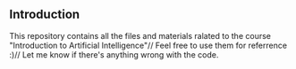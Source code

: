 ## Introduction
This repository contains all the files and materials ralated to the course "Introduction to Artificial Intelligence"//
Feel free to use them for referrence :)//
Let me know if there's anything wrong with the code. 
